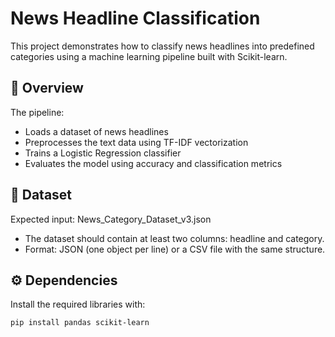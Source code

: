 # News Headline Classification

This project demonstrates how to classify news headlines into predefined categories using a machine learning pipeline built with Scikit-learn.

## 📄 Overview

The pipeline:
- Loads a dataset of news headlines
- Preprocesses the text data using TF-IDF vectorization
- Trains a Logistic Regression classifier
- Evaluates the model using accuracy and classification metrics

## 📁 Dataset

Expected input: News_Category_Dataset_v3.json  
- The dataset should contain at least two columns: headline and category.
- Format: JSON (one object per line) or a CSV file with the same structure.

## ⚙ Dependencies

Install the required libraries with:

```bash
pip install pandas scikit-learn
